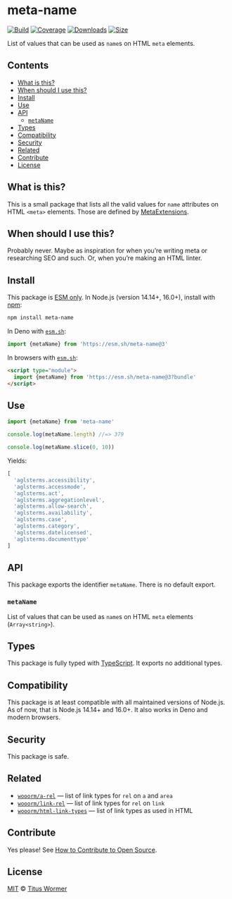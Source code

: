 # meta-name

[![Build][build-badge]][build]
[![Coverage][coverage-badge]][coverage]
[![Downloads][downloads-badge]][downloads]
[![Size][size-badge]][size]

List of values that can be used as `name`s on HTML `meta` elements.

## Contents

*   [What is this?](#what-is-this)
*   [When should I use this?](#when-should-i-use-this)
*   [Install](#install)
*   [Use](#use)
*   [API](#api)
    *   [`metaName`](#metaname)
*   [Types](#types)
*   [Compatibility](#compatibility)
*   [Security](#security)
*   [Related](#related)
*   [Contribute](#contribute)
*   [License](#license)

## What is this?

This is a small package that lists all the valid values for `name` attributes on
HTML `<meta>` elements.
Those are defined by [MetaExtensions][extensions].

## When should I use this?

Probably never.
Maybe as inspiration for when you’re writing meta or researching SEO and such.
Or, when you’re making an HTML linter.

## Install

This package is [ESM only][esm].
In Node.js (version 14.14+, 16.0+), install with [npm][]:

```sh
npm install meta-name
```

In Deno with [`esm.sh`][esmsh]:

```js
import {metaName} from 'https://esm.sh/meta-name@3'
```

In browsers with [`esm.sh`][esmsh]:

```html
<script type="module">
  import {metaName} from 'https://esm.sh/meta-name@3?bundle'
</script>
```

## Use

```js
import {metaName} from 'meta-name'

console.log(metaName.length) //=> 379

console.log(metaName.slice(0, 10))
```

Yields:

```js
[
  'aglsterms.accessibility',
  'aglsterms.accessmode',
  'aglsterms.act',
  'aglsterms.aggregationlevel',
  'aglsterms.allow-search',
  'aglsterms.availability',
  'aglsterms.case',
  'aglsterms.category',
  'aglsterms.datelicensed',
  'aglsterms.documenttype'
]
```

## API

This package exports the identifier `metaName`.
There is no default export.

### `metaName`

List of values that can be used as `name`s on HTML `meta` elements
(`Array<string>`).

## Types

This package is fully typed with [TypeScript][].
It exports no additional types.

## Compatibility

This package is at least compatible with all maintained versions of Node.js.
As of now, that is Node.js 14.14+ and 16.0+.
It also works in Deno and modern browsers.

## Security

This package is safe.

## Related

*   [`wooorm/a-rel`](https://github.com/wooorm/a-rel)
    — list of link types for `rel` on `a` and `area`
*   [`wooorm/link-rel`](https://github.com/wooorm/link-rel)
    — list of link types for `rel` on `link`
*   [`wooorm/html-link-types`](https://github.com/wooorm/html-link-types)
    — list of link types as used in HTML

## Contribute

Yes please!
See [How to Contribute to Open Source][contribute].

## License

[MIT][license] © [Titus Wormer][author]

<!-- Definition -->

[build-badge]: https://github.com/wooorm/meta-name/workflows/main/badge.svg

[build]: https://github.com/wooorm/meta-name/actions

[coverage-badge]: https://img.shields.io/codecov/c/github/wooorm/meta-name.svg

[coverage]: https://codecov.io/github/wooorm/meta-name

[downloads-badge]: https://img.shields.io/npm/dm/meta-name.svg

[downloads]: https://www.npmjs.com/package/meta-name

[size-badge]: https://img.shields.io/bundlephobia/minzip/meta-name.svg

[size]: https://bundlephobia.com/result?p=meta-name

[npm]: https://docs.npmjs.com/cli/install

[esmsh]: https://esm.sh

[license]: license

[author]: https://wooorm.com

[esm]: https://gist.github.com/sindresorhus/a39789f98801d908bbc7ff3ecc99d99c

[typescript]: https://www.typescriptlang.org

[contribute]: https://opensource.guide/how-to-contribute/

[extensions]: https://wiki.whatwg.org/wiki/MetaExtensions
